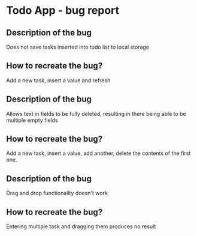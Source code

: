 # Todo App - bug report

## Description of the bug

Does not save tasks inserted into todo list to local storage

## How to recreate the bug?

Add a new task, insert a value and refresh

## Description of the bug

Allows text in fields to be fully deleted, resulting in there being able to be multiple empty fields

## How to recreate the bug?

Add a new task, insert a value, add another, delete the contents of the first one.

## Description of the bug

Drag and drop functionality doesn't work

## How to recreate the bug?

Entering multiple task and dragging them produces no result
